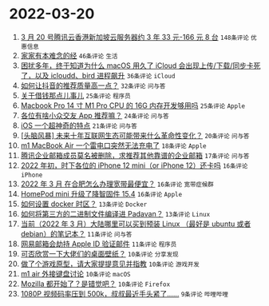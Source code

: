 # 2022-03-20

1. [3 月 20 号腾讯云香港新加坡云服务器约 3 年 33 元-166 元 8 台](https://www.v2ex.com/t/841614) `148条评论` `优惠信息`
1. [家家有本难念的经](https://www.v2ex.com/t/841636) `46条评论` `生活`
1. [困扰多年，终于知道为什么 macOS 用久了 iCloud 会出现上传/下载/同步卡死了，以及 icloudd、bird 进程飙升](https://www.v2ex.com/t/841605) `36条评论` `iCloud`
1. [如何让抖音的推荐质量高一点？](https://www.v2ex.com/t/841583) `32条评论` `问与答`
1. [关于借钱那点儿事儿](https://www.v2ex.com/t/841625) `25条评论` `程序员`
1. [Macbook Pro 14 寸 M1 Pro CPU 的 16G 内存开发够用吗](https://www.v2ex.com/t/841572) `25条评论` `Apple`
1. [各位有啥小众交友 App 推荐嘛？](https://www.v2ex.com/t/841621) `24条评论` `问与答`
1. [iOS 一个超神奇的特点](https://www.v2ex.com/t/841596) `21条评论` `问与答`
1. [[头脑风暴] 未来十年互联网生态可能带来什么革命性变化？](https://www.v2ex.com/t/841589) `20条评论` `问与答`
1. [m1 MacBook Air 一个雷电口突然无法充电了](https://www.v2ex.com/t/841581) `18条评论` `Apple`
1. [腾讯企业邮箱成员莫名被删除，求推荐其他靠谱的企业邮箱](https://www.v2ex.com/t/841590) `17条评论` `问与答`
1. [2022 年初，时下各位的 iPhone 12 mini（or iPhone 12）还卡吗](https://www.v2ex.com/t/841630) `16条评论` `iPhone`
1. [2022 年 3 月 在合肥怎么办理宽带最便宜？](https://www.v2ex.com/t/841618) `16条评论` `宽带症候群`
1. [HomePod mini 升级了降智固件 15.4](https://www.v2ex.com/t/841584) `16条评论` `Apple`
1. [如何设置 docker 时区？](https://www.v2ex.com/t/841631) `13条评论` `Docker`
1. [如何将第三方的二进制文件编译进 Padavan？](https://www.v2ex.com/t/841604) `13条评论` `Linux`
1. [当前（2022 年 3 月）大陆哪里可以买到预装 Linux （最好是 ubuntu 或者 debian）的笔记本？](https://www.v2ex.com/t/841649) `11条评论` `问与答`
1. [网易邮箱会劫持 Apple ID 验证邮件](https://www.v2ex.com/t/841639) `11条评论` `程序员`
1. [可否欣赏一下大佬们的桌面壁纸？](https://www.v2ex.com/t/841646) `10条评论` `分享发现`
1. [做了个游戏原型，请大家提提意见并指教](https://www.v2ex.com/t/841601) `10条评论` `游戏开发`
1. [m1 air 外接键盘讨论](https://www.v2ex.com/t/841579) `10条评论` `macOS`
1. [Mozilla 都开始了？是错觉吧？](https://www.v2ex.com/t/841600) `10条评论` `Firefox`
1. [1080P 视频码率压到 500k，叔叔最近手头紧了……](https://www.v2ex.com/t/841657) `9条评论` `哔哩哔哩`
